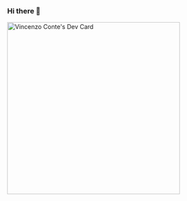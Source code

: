 ### Hi there 👋

<a href="https://app.daily.dev/Brewno88"><img src="https://api.daily.dev/devcards/7db0c44ce87947a29d35cd4fe4414288.png?r=1zy" width="400" alt="Vincenzo Conte's Dev Card"/></a>

<!--
**Brewno88/Brewno88** is a ✨ _special_ ✨ repository because its `README.md` (this file) appears on your GitHub profile.

Here are some ideas to get you started:

- 🔭 I’m currently working on ...
- 🌱 I’m currently learning ...
- 👯 I’m looking to collaborate on ...
- 🤔 I’m looking for help with ...
- 💬 Ask me about ...
- 📫 How to reach me: ...
- 😄 Pronouns: ...
- ⚡ Fun fact: ...
-->

